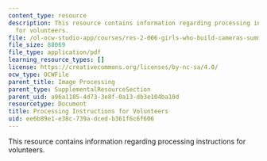 ```yaml
---
content_type: resource
description: This resource contains information regarding processing instructions
  for volunteers.
file: /ol-ocw-studio-app/courses/res-2-006-girls-who-build-cameras-summer-2016/ee6b89e1e38c739adcedb361f6c6f606_MITRES_2_006SUM16_Process.pdf
file_size: 88069
file_type: application/pdf
learning_resource_types: []
license: https://creativecommons.org/licenses/by-nc-sa/4.0/
ocw_type: OCWFile
parent_title: Image Processing
parent_type: SupplementalResourceSection
parent_uid: a96a1185-4d73-3e8f-0a13-db3e104ba10d
resourcetype: Document
title: Processing Instructions for Volunteers
uid: ee6b89e1-e38c-739a-dced-b361f6c6f606
---
```

This resource contains information regarding processing instructions for volunteers.